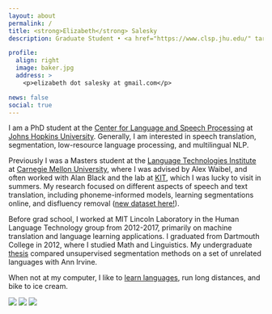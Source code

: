 ```yaml
---
layout: about
permalink: /
title: <strong>Elizabeth</strong> Salesky
description: Graduate Student • <a href="https://www.clsp.jhu.edu/" target="_blank">CLSP</a> • <a href="https://www.cs.jhu.edu/" target="_blank">Johns Hopkins University</a>

profile:
  align: right
  image: baker.jpg
  address: >
    <p>elizabeth dot salesky at gmail.com</p>

news: false
social: true
---
```


I am a PhD student at the [Center for Language and Speech Processing](https://www.clsp.jhu.edu/) at [Johns Hopkins University](https://www.cs.jhu.edu/).
Generally, I am interested in speech translation, segmentation, low-resource language processing, and multilingual NLP.

Previously I was a Masters student at the [Language Technologies Institute](https://www.lti.cs.cmu.edu/) at [Carnegie Mellon University](https://www.cmu.edu/), where I was advised by Alex Waibel, and often worked with Alan Black and the lab at [KIT](http://isl.anthropomatik.kit.edu/english/), which I was lucky to visit in summers. 
My research focused on different aspects of speech and text translation, including phoneme-informed models, learning segmentations online, and disfluency removal ([new dataset here!](https://github.com/isl-mt/fluent-fisher)).

Before grad school, I worked at MIT Lincoln Laboratory in the Human Language Technology group from 2012-2017, primarily on machine translation and language learning applications.
I graduated from Dartmouth College in 2012, where I studied Math and Linguistics.
My undergraduate [thesis](http://linguistics.dartmouth.edu/undergraduate/honors/past-honors-theses) compared unsupervised segmentation methods on a set of unrelated languages with Ann Irvine.

When not at my computer, I like to [learn languages](https://www.duolingo.com/esalesky), run long distances, and bike to ice cream.

<div class="img_row">
    <img class="col one first" src="{{ site.baseurl }}/assets/img/kepler.jpg">
    <img class="col one" src="{{ site.baseurl }}/assets/img/rowing.jpg">
    <img class="col one last" src="{{ site.baseurl }}/assets/img/eiskaffee.jpg">
</div>
